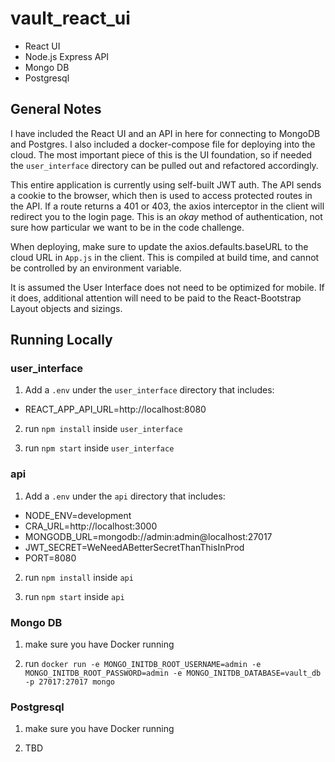 # vault_react_ui
* React UI
* Node.js Express API
* Mongo DB
* Postgresql

## General Notes

I have included the React UI and an API in here for connecting to MongoDB and Postgres. I also included a docker-compose file for deploying into the cloud. The most important piece of this is the UI foundation, so if needed the `user_interface` directory can be pulled out and refactored accordingly.

This entire application is currently using self-built JWT auth. The API sends a cookie to the browser, which then is used to access protected routes in the API. If a route returns a 401 or 403, the axios interceptor in the client will redirect you to the login page. This is an *okay* method of authentication, not sure how particular we want to be in the code challenge.

When deploying, make sure to update the axios.defaults.baseURL to the cloud URL in `App.js` in the client. This is compiled at build time, and cannot be controlled by an environment variable.

It is assumed the User Interface does not need to be optimized for mobile. If it does, additional attention will need to be paid to the React-Bootstrap Layout objects and sizings.

## Running Locally

### user_interface

1. Add a `.env` under the `user_interface` directory that includes:

* REACT_APP_API_URL=http://localhost:8080

2. run `npm install` inside `user_interface`

3. run `npm start` inside `user_interface`

### api

1. Add a `.env` under the `api` directory that includes:

* NODE_ENV=development
* CRA_URL=http://localhost:3000
* MONGODB_URL=mongodb://admin:admin@localhost:27017
* JWT_SECRET=WeNeedABetterSecretThanThisInProd
* PORT=8080

2. run `npm install` inside `api`

3. run `npm start` inside `api`

### Mongo DB

1. make sure you have Docker running

2. run `docker run -e MONGO_INITDB_ROOT_USERNAME=admin -e MONGO_INITDB_ROOT_PASSWORD=admin -e MONGO_INITDB_DATABASE=vault_db -p 27017:27017 mongo`

### Postgresql

1. make sure you have Docker running

2. TBD